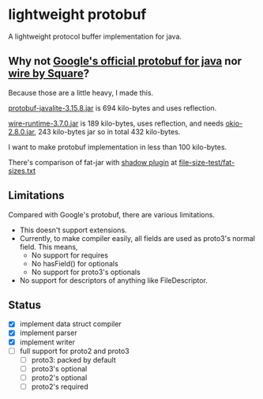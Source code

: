lightweight protobuf
=====

A lightweight protocol buffer implementation for java.

## Why not [Google's official protobuf for java][google-protobuf] nor [wire by Square][square-wire]?

Because those are a little heavy, I made this.

[protobuf-javalite-3.15.8.jar] is 694 kilo-bytes and uses reflection.

[wire-runtime-3.7.0.jar] is 189 kilo-bytes, uses reflection, and needs
[okio-2.8.0.jar], 243 kilo-bytes jar so in total 432 kilo-bytes.

I want to make protobuf implementation in less than 100 kilo-bytes.

There's comparison of fat-jar with [shadow plugin] at [file-size-test/fat-sizes.txt](file-size-test/fat-sizes.txt)

## Limitations

Compared with Google's protobuf, there are various limitations.

- This doesn't support extensions.
- Currently, to make compiler easily, all fields are used as proto3's normal field. This means,
  - No support for requires
  - No hasField() for optionals
  - No support for proto3's optionals
- No support for descriptors of anything like FileDescriptor.

## Status

- [x] implement data struct compiler
- [x] implement parser
- [x] implement writer
- [ ] full support for proto2 and proto3
  - [ ] proto3: packed by default
  - [ ] proto3's optional
  - [ ] proto2's optional
  - [ ] proto2's required

[google-protobuf]: https://github.com/protocolbuffers/protobuf/

[square-wire]: https://github.com/square/wire/

[protobuf-javalite-3.15.8.jar]: https://repo1.maven.org/maven2/com/google/protobuf/protobuf-javalite/3.15.8/protobuf-javalite-3.15.8.jar

[wire-runtime-3.7.0.jar]: https://repo1.maven.org/maven2/com/squareup/wire/wire-runtime/3.7.0/wire-runtime-3.7.0.jar

[okio-2.8.0.jar]: https://repo1.maven.org/maven2/com/squareup/okio/okio/2.8.0/okio-2.8.0.jar

[shadow plugin]: https://github.com/johnrengelman/shadow

